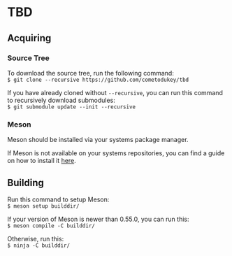 # TBD

## Acquiring

### Source Tree

To download the source tree, run the following command:  
`$ git clone --recursive https://github.com/cometodukey/tbd`

If you have already cloned without `--recursive`, you can run this command to recursively download submodules:  
`$ git submodule update --init --recursive`

### Meson

Meson should be installed via your systems package manager.

If Meson is not available on your systems repositories, you can find a guide on how to install it [here](https://mesonbuild.com/FAQ.html#how-to-use-meson-on-a-host-where-it-is-not-available-in-system-packages).

## Building

Run this command to setup Meson:  
`$ meson setup builddir/`

If your version of Meson is newer than 0.55.0, you can run this:  
`$ meson compile -C builddir/`

Otherwise, run this:  
`$ ninja -C builddir/`
